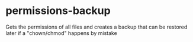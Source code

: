# permissions-backup
Gets the permissions of all files and creates a backup that can be restored later if a "chown/chmod" happens by mistake

